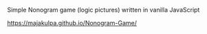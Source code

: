 Simple Nonogram game (logic pictures) written in vanilla JavaScript

<https://majakulpa.github.io/Nonogram-Game/>
